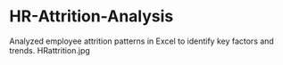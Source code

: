 # HR-Attrition-Analysis
Analyzed employee attrition patterns in Excel to identify key factors and trends.
HRattrition.jpg
